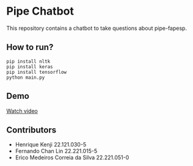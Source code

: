 # Pipe Chatbot
This repository contains a chatbot to take questions about pipe-fapesp.

## How to run?
```
pip install nltk
pip install keras
pip install tensorflow
python main.py
```

## Demo
[Watch video](https://www.youtube.com/watch?v=Z4zW6SgEXcY)

## Contributors
- Henrique Kenji 22.121.030-5
- Fernando Chan Lin 22.221.015-5
- Erico Medeiros Correia da Silva 22.221.051-0
